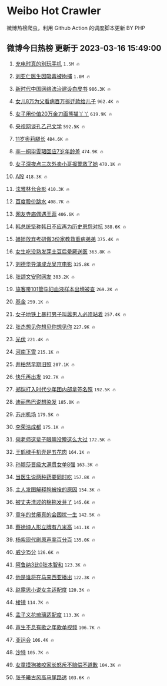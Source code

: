 # Weibo Hot Crawler 



微博热榜爬虫，利用 Github Action 的调度脚本更新 BY PHP 


## 微博今日热榜 更新于 2023-03-16 15:49:00 
1. [充电时真的别玩手机](https://s.weibo.com/weibo?q=%23%E5%85%85%E7%94%B5%E6%97%B6%E7%9C%9F%E7%9A%84%E5%88%AB%E7%8E%A9%E6%89%8B%E6%9C%BA%23&t=31&band_rank=1&Refer=top) `1.5M 🔥` 

1. [刘亚仁医生因吸毒被拘捕](https://s.weibo.com/weibo?q=%23%E5%88%98%E4%BA%9A%E4%BB%81%E5%8C%BB%E7%94%9F%E5%9B%A0%E5%90%B8%E6%AF%92%E8%A2%AB%E6%8B%98%E6%8D%95%23&t=31&band_rank=2&Refer=top) `1.0M 🔥` 

1. [新时代中国网络法治建设白皮书](https://s.weibo.com/weibo?q=%23%E6%96%B0%E6%97%B6%E4%BB%A3%E4%B8%AD%E5%9B%BD%E7%BD%91%E7%BB%9C%E6%B3%95%E6%B2%BB%E5%BB%BA%E8%AE%BE%E7%99%BD%E7%9A%AE%E4%B9%A6%23&t=31&band_rank=3&Refer=top) `986.3K 🔥` 

1. [女儿8万为父看病百万拆迁款给儿子](https://s.weibo.com/weibo?q=%23%E5%A5%B3%E5%84%BF8%E4%B8%87%E4%B8%BA%E7%88%B6%E7%9C%8B%E7%97%85%E7%99%BE%E4%B8%87%E6%8B%86%E8%BF%81%E6%AC%BE%E7%BB%99%E5%84%BF%E5%AD%90%23&t=31&band_rank=4&Refer=top) `962.4K 🔥` 

1. [女子用价值20万金刀画熊猫丫丫](https://s.weibo.com/weibo?q=%23%E5%A5%B3%E5%AD%90%E7%94%A8%E4%BB%B7%E5%80%BC20%E4%B8%87%E9%87%91%E5%88%80%E7%94%BB%E7%86%8A%E7%8C%AB%E4%B8%AB%E4%B8%AB%23&t=31&band_rank=5&Refer=top) `619.9K 🔥` 

1. [央视网谈孔乙己文学](https://s.weibo.com/weibo?q=%23%E5%A4%AE%E8%A7%86%E7%BD%91%E8%B0%88%E5%AD%94%E4%B9%99%E5%B7%B1%E6%96%87%E5%AD%A6%23&t=31&band_rank=6&Refer=top) `592.5K 🔥` 

1. [11岁奥莉腿长](https://s.weibo.com/weibo?q=11%E5%B2%81%E5%A5%A5%E8%8E%89%E8%85%BF%E9%95%BF&t=31&band_rank=7&Refer=top) `484.6K 🔥` 

1. [李一桐毕雯珺回应7岁年龄差](https://s.weibo.com/weibo?q=%23%E6%9D%8E%E4%B8%80%E6%A1%90%E6%AF%95%E9%9B%AF%E7%8F%BA%E5%9B%9E%E5%BA%947%E5%B2%81%E5%B9%B4%E9%BE%84%E5%B7%AE%23&t=31&band_rank=8&Refer=top) `474.9K 🔥` 

1. [女子深夜点三次外卖小哥报警救了她](https://s.weibo.com/weibo?q=%23%E5%A5%B3%E5%AD%90%E6%B7%B1%E5%A4%9C%E7%82%B9%E4%B8%89%E6%AC%A1%E5%A4%96%E5%8D%96%E5%B0%8F%E5%93%A5%E6%8A%A5%E8%AD%A6%E6%95%91%E4%BA%86%E5%A5%B9%23&t=31&band_rank=9&Refer=top) `470.1K 🔥` 

1. [A股](https://s.weibo.com/weibo?q=A%E8%82%A1&t=31&band_rank=10&Refer=top) `418.3K 🔥` 

1. [泫雅林允合影](https://s.weibo.com/weibo?q=%23%E6%B3%AB%E9%9B%85%E6%9E%97%E5%85%81%E5%90%88%E5%BD%B1%23&t=31&band_rank=11&Refer=top) `410.3K 🔥` 

1. [百度股价跳水](https://s.weibo.com/weibo?q=%23%E7%99%BE%E5%BA%A6%E8%82%A1%E4%BB%B7%E8%B7%B3%E6%B0%B4%23&t=31&band_rank=12&Refer=top) `408.7K 🔥` 

1. [网友寺庙偶遇王菲](https://s.weibo.com/weibo?q=%23%E7%BD%91%E5%8F%8B%E5%AF%BA%E5%BA%99%E5%81%B6%E9%81%87%E7%8E%8B%E8%8F%B2%23&t=31&band_rank=13&Refer=top) `406.6K 🔥` 

1. [韩总统坚称韩日不应再为历史恩怨对抗](https://s.weibo.com/weibo?q=%23%E9%9F%A9%E6%80%BB%E7%BB%9F%E5%9D%9A%E7%A7%B0%E9%9F%A9%E6%97%A5%E4%B8%8D%E5%BA%94%E5%86%8D%E4%B8%BA%E5%8E%86%E5%8F%B2%E6%81%A9%E6%80%A8%E5%AF%B9%E6%8A%97%23&t=31&band_rank=14&Refer=top) `388.6K 🔥` 

1. [姐姐放弃考研做3份家教救重病弟弟](https://s.weibo.com/weibo?q=%23%E5%A7%90%E5%A7%90%E6%94%BE%E5%BC%83%E8%80%83%E7%A0%94%E5%81%9A3%E4%BB%BD%E5%AE%B6%E6%95%99%E6%95%91%E9%87%8D%E7%97%85%E5%BC%9F%E5%BC%9F%23&t=31&band_rank=15&Refer=top) `375.4K 🔥` 

1. [女生吃没熟发芽土豆后晕厥送医](https://s.weibo.com/weibo?q=%23%E5%A5%B3%E7%94%9F%E5%90%83%E6%B2%A1%E7%86%9F%E5%8F%91%E8%8A%BD%E5%9C%9F%E8%B1%86%E5%90%8E%E6%99%95%E5%8E%A5%E9%80%81%E5%8C%BB%23&t=31&band_rank=16&Refer=top) `363.8K 🔥` 

1. [刘德华导演成龙吴京电影](https://s.weibo.com/weibo?q=%23%E5%88%98%E5%BE%B7%E5%8D%8E%E5%AF%BC%E6%BC%94%E6%88%90%E9%BE%99%E5%90%B4%E4%BA%AC%E7%94%B5%E5%BD%B1%23&t=31&band_rank=17&Refer=top) `325.8K 🔥` 

1. [张颂文安慰网友](https://s.weibo.com/weibo?q=%23%E5%BC%A0%E9%A2%82%E6%96%87%E5%AE%89%E6%85%B0%E7%BD%91%E5%8F%8B%23&t=31&band_rank=18&Refer=top) `303.2K 🔥` 

1. [旅客带101管孕妇血液样本出境被查](https://s.weibo.com/weibo?q=%23%E6%97%85%E5%AE%A2%E5%B8%A6101%E7%AE%A1%E5%AD%95%E5%A6%87%E8%A1%80%E6%B6%B2%E6%A0%B7%E6%9C%AC%E5%87%BA%E5%A2%83%E8%A2%AB%E6%9F%A5%23&t=31&band_rank=19&Refer=top) `269.2K 🔥` 

1. [基金](https://s.weibo.com/weibo?q=%E5%9F%BA%E9%87%91&t=31&band_rank=20&Refer=top) `259.1K 🔥` 

1. [女子地铁上暴打男子叫嚣男人必须站着](https://s.weibo.com/weibo?q=%23%E5%A5%B3%E5%AD%90%E5%9C%B0%E9%93%81%E4%B8%8A%E6%9A%B4%E6%89%93%E7%94%B7%E5%AD%90%E5%8F%AB%E5%9A%A3%E7%94%B7%E4%BA%BA%E5%BF%85%E9%A1%BB%E7%AB%99%E7%9D%80%23&t=31&band_rank=21&Refer=top) `257.4K 🔥` 

1. [张杰想见你想见你想见你](https://s.weibo.com/weibo?q=%23%E5%BC%A0%E6%9D%B0%E6%83%B3%E8%A7%81%E4%BD%A0%E6%83%B3%E8%A7%81%E4%BD%A0%E6%83%B3%E8%A7%81%E4%BD%A0%23&t=31&band_rank=22&Refer=top) `227.9K 🔥` 

1. [光伏](https://s.weibo.com/weibo?q=%E5%85%89%E4%BC%8F&t=31&band_rank=23&Refer=top) `221.4K 🔥` 

1. [河南下雪](https://s.weibo.com/weibo?q=%E6%B2%B3%E5%8D%97%E4%B8%8B%E9%9B%AA&t=31&band_rank=24&Refer=top) `215.1K 🔥` 

1. [井柏然早期旧照](https://s.weibo.com/weibo?q=%23%E4%BA%95%E6%9F%8F%E7%84%B6%E6%97%A9%E6%9C%9F%E6%97%A7%E7%85%A7%23&t=31&band_rank=25&Refer=top) `207.1K 🔥` 

1. [快乐再出发](https://s.weibo.com/weibo?q=%E5%BF%AB%E4%B9%90%E5%86%8D%E5%87%BA%E5%8F%91&t=31&band_rank=26&Refer=top) `192.7K 🔥` 

1. [郑恺打入时代少年团内部拿签名照](https://s.weibo.com/weibo?q=%23%E9%83%91%E6%81%BA%E6%89%93%E5%85%A5%E6%97%B6%E4%BB%A3%E5%B0%91%E5%B9%B4%E5%9B%A2%E5%86%85%E9%83%A8%E6%8B%BF%E7%AD%BE%E5%90%8D%E7%85%A7%23&t=31&band_rank=27&Refer=top) `192.5K 🔥` 

1. [迪丽热巴说想染发](https://s.weibo.com/weibo?q=%23%E8%BF%AA%E4%B8%BD%E7%83%AD%E5%B7%B4%E8%AF%B4%E6%83%B3%E6%9F%93%E5%8F%91%23&t=31&band_rank=28&Refer=top) `185.0K 🔥` 

1. [苏州机场](https://s.weibo.com/weibo?q=%E8%8B%8F%E5%B7%9E%E6%9C%BA%E5%9C%BA&t=31&band_rank=29&Refer=top) `179.5K 🔥` 

1. [李荣浩成都](https://s.weibo.com/weibo?q=%E6%9D%8E%E8%8D%A3%E6%B5%A9%E6%88%90%E9%83%BD&t=31&band_rank=30&Refer=top) `175.1K 🔥` 

1. [何老师这辈子眼睛没瞪这么大过](https://s.weibo.com/weibo?q=%23%E4%BD%95%E8%80%81%E5%B8%88%E8%BF%99%E8%BE%88%E5%AD%90%E7%9C%BC%E7%9D%9B%E6%B2%A1%E7%9E%AA%E8%BF%99%E4%B9%88%E5%A4%A7%E8%BF%87%23&t=31&band_rank=31&Refer=top) `172.5K 🔥` 

1. [王鹤棣手机壳是五花肉](https://s.weibo.com/weibo?q=%23%E7%8E%8B%E9%B9%A4%E6%A3%A3%E6%89%8B%E6%9C%BA%E5%A3%B3%E6%98%AF%E4%BA%94%E8%8A%B1%E8%82%89%23&t=31&band_rank=32&Refer=top) `164.1K 🔥` 

1. [孙颖莎晋级大满贯女单8强](https://s.weibo.com/weibo?q=%23%E5%AD%99%E9%A2%96%E8%8E%8E%E6%99%8B%E7%BA%A7%E5%A4%A7%E6%BB%A1%E8%B4%AF%E5%A5%B3%E5%8D%958%E5%BC%BA%23&t=31&band_rank=33&Refer=top) `163.3K 🔥` 

1. [当医生说两种药要同时吃](https://s.weibo.com/weibo?q=%23%E5%BD%93%E5%8C%BB%E7%94%9F%E8%AF%B4%E4%B8%A4%E7%A7%8D%E8%8D%AF%E8%A6%81%E5%90%8C%E6%97%B6%E5%90%83%23&t=31&band_rank=34&Refer=top) `157.8K 🔥` 

1. [主人发图解释狗被拴的原因](https://s.weibo.com/weibo?q=%23%E4%B8%BB%E4%BA%BA%E5%8F%91%E5%9B%BE%E8%A7%A3%E9%87%8A%E7%8B%97%E8%A2%AB%E6%8B%B4%E7%9A%84%E5%8E%9F%E5%9B%A0%23&t=31&band_rank=35&Refer=top) `154.3K 🔥` 

1. [被丈夫洗过的棉拖发芽了](https://s.weibo.com/weibo?q=%23%E8%A2%AB%E4%B8%88%E5%A4%AB%E6%B4%97%E8%BF%87%E7%9A%84%E6%A3%89%E6%8B%96%E5%8F%91%E8%8A%BD%E4%BA%86%23&t=31&band_rank=36&Refer=top) `145.6K 🔥` 

1. [童年的贫瘠真的会困扰一生](https://s.weibo.com/weibo?q=%23%E7%AB%A5%E5%B9%B4%E7%9A%84%E8%B4%AB%E7%98%A0%E7%9C%9F%E7%9A%84%E4%BC%9A%E5%9B%B0%E6%89%B0%E4%B8%80%E7%94%9F%23&t=31&band_rank=37&Refer=top) `142.5K 🔥` 

1. [蔡徐坤人形立牌有八米高](https://s.weibo.com/weibo?q=%23%E8%94%A1%E5%BE%90%E5%9D%A4%E4%BA%BA%E5%BD%A2%E7%AB%8B%E7%89%8C%E6%9C%89%E5%85%AB%E7%B1%B3%E9%AB%98%23&t=31&band_rank=38&Refer=top) `141.1K 🔥` 

1. [杨紫现代剧原声率百分百](https://s.weibo.com/weibo?q=%23%E6%9D%A8%E7%B4%AB%E7%8E%B0%E4%BB%A3%E5%89%A7%E5%8E%9F%E5%A3%B0%E7%8E%87%E7%99%BE%E5%88%86%E7%99%BE%23&t=31&band_rank=39&Refer=top) `135.0K 🔥` 

1. [威少15分](https://s.weibo.com/weibo?q=%23%E5%A8%81%E5%B0%9115%E5%88%86%23&t=31&band_rank=40&Refer=top) `126.6K 🔥` 

1. [阿鲁纳3比0张本智和](https://s.weibo.com/weibo?q=%23%E9%98%BF%E9%B2%81%E7%BA%B33%E6%AF%940%E5%BC%A0%E6%9C%AC%E6%99%BA%E5%92%8C%23&t=31&band_rank=41&Refer=top) `123.3K 🔥` 

1. [他是谁将在马来西亚播出](https://s.weibo.com/weibo?q=%23%E4%BB%96%E6%98%AF%E8%B0%81%E5%B0%86%E5%9C%A8%E9%A9%AC%E6%9D%A5%E8%A5%BF%E4%BA%9A%E6%92%AD%E5%87%BA%23&t=31&band_rank=42&Refer=top) `122.3K 🔥` 

1. [赵露思小说女主适配度](https://s.weibo.com/weibo?q=%23%E8%B5%B5%E9%9C%B2%E6%80%9D%E5%B0%8F%E8%AF%B4%E5%A5%B3%E4%B8%BB%E9%80%82%E9%85%8D%E5%BA%A6%23&t=31&band_rank=43&Refer=top) `120.3K 🔥` 

1. [棱镜](https://s.weibo.com/weibo?q=%E6%A3%B1%E9%95%9C&t=31&band_rank=44&Refer=top) `114.7K 🔥` 

1. [孟子义花琉璃适配度](https://s.weibo.com/weibo?q=%23%E5%AD%9F%E5%AD%90%E4%B9%89%E8%8A%B1%E7%90%89%E7%92%83%E9%80%82%E9%85%8D%E5%BA%A6%23&t=31&band_rank=45&Refer=top) `113.3K 🔥` 

1. [声生不息有歌之年歌单视频](https://s.weibo.com/weibo?q=%23%E5%A3%B0%E7%94%9F%E4%B8%8D%E6%81%AF%E6%9C%89%E6%AD%8C%E4%B9%8B%E5%B9%B4%E6%AD%8C%E5%8D%95%E8%A7%86%E9%A2%91%23&t=31&band_rank=46&Refer=top) `106.7K 🔥` 

1. [亚运会](https://s.weibo.com/weibo?q=%23%E4%BA%9A%E8%BF%90%E4%BC%9A%23&t=31&band_rank=47&Refer=top) `106.4K 🔥` 

1. [沙特](https://s.weibo.com/weibo?q=%E6%B2%99%E7%89%B9&t=31&band_rank=48&Refer=top) `105.7K 🔥` 

1. [女童摸狗被咬家长怒斥不赔偿不道歉](https://s.weibo.com/weibo?q=%23%E5%A5%B3%E7%AB%A5%E6%91%B8%E7%8B%97%E8%A2%AB%E5%92%AC%E5%AE%B6%E9%95%BF%E6%80%92%E6%96%A5%E4%B8%8D%E8%B5%94%E5%81%BF%E4%B8%8D%E9%81%93%E6%AD%89%23&t=31&band_rank=49&Refer=top) `104.3K 🔥` 

1. [张予曦古风高马尾路透](https://s.weibo.com/weibo?q=%23%E5%BC%A0%E4%BA%88%E6%9B%A6%E5%8F%A4%E9%A3%8E%E9%AB%98%E9%A9%AC%E5%B0%BE%E8%B7%AF%E9%80%8F%23&t=31&band_rank=50&Refer=top) `103.6K 🔥` 

